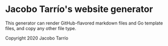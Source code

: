 # Jacobo Tarrío's website generator

This generator can render GitHub-flavored markdown files and Go template
files, and copy any other file type.

Copyright 2020 Jacobo Tarrío
